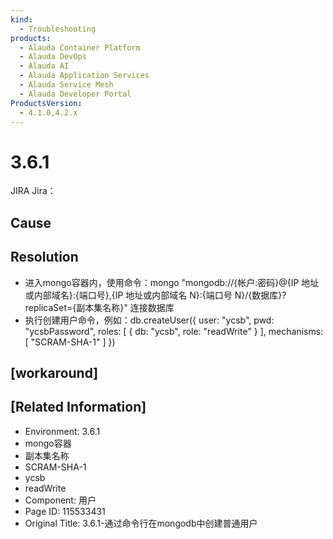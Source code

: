 ```yaml
---
kind:
  - Troubleshooting
products:
  - Alauda Container Platform
  - Alauda DevOps
  - Alauda AI
  - Alauda Application Services
  - Alauda Service Mesh
  - Alauda Developer Portal
ProductsVersion:
  - 4.1.0,4.2.x
---
```

<!-- A type of document that involves encountering a fault, diagnosing it, performing root cause analysis, and providing solutions. -->

# 3.6.1

JIRA Jira：

## Cause

## Resolution
- 进入mongo容器内，使用命令：mongo "mongodb://{帐户:密码}@{IP 地址或内部域名}:{端口号},{IP 地址或内部域名 N}:{端口号 N}/{数据库}?replicaSet={副本集名称}" 连接数据库
- 执行创建用户命令，例如：db.createUser({ user: "ycsb", pwd: "ycsbPassword", roles: [ { db: "ycsb", role: "readWrite" } ], mechanisms: [ "SCRAM-SHA-1" ] })

## [workaround]

## [Related Information]
- Environment: 3.6.1
- mongo容器
- 副本集名称
- SCRAM-SHA-1
- ycsb
- readWrite
- Component: 用户
- Page ID: 115533431
- Original Title: 3.6.1-通过命令行在mongodb中创建普通用户
